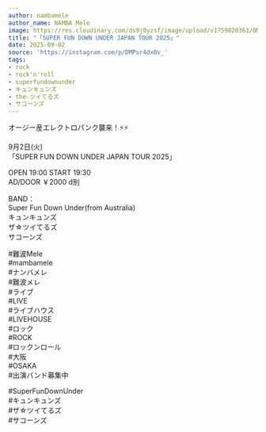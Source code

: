 ```yaml
---
author: nambamele
author_name: NAMBA Mele
image: https://res.cloudinary.com/ds9j0yzsf/image/upload/v1759820361/DMPsr4dx0v_.jpg
title: "「SUPER FUN DOWN UNDER JAPAN TOUR 2025」"
date: 2025-09-02
source: 'https://instagram.com/p/DMPsr4dx0v_'
tags:
- rock
- rock'n'roll
- superfundownunder
- キュンキュンズ
- the☆ツイてるズ
- サコーンズ
---
```

オージー産エレクトロパンク襲来！⚡️⚡️

9月2日(火) <br>
「SUPER FUN DOWN UNDER JAPAN TOUR 2025」

OPEN 19:00 START 19:30<br>
AD/DOOR ￥2000 d別

BAND：<br>
Super Fun Down Under(from Australia)<br>
キュンキュンズ<br>
ザ☆ツイてるズ<br>
サコーンズ

#難波Mele<br>
#mambamele<br>
#ナンバメレ<br>
#難波メレ<br>
#ライブ<br>
#LIVE<br>
#ライブハウス<br>
#LIVEHOUSE<br>
#ロック<br>
#ROCK<br>
#ロックンロール<br>
#大阪<br>
#OSAKA<br>
#出演バンド募集中

#SuperFunDownUnder<br>
#キュンキュンズ<br>
#ザ☆ツイてるズ<br>
#サコーンズ